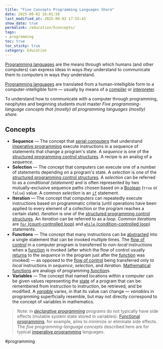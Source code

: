 ```yaml
---
title: "Five Concepts Programming Languages Share"
date: 2025-09-02 16:01:50
last_modified_at: 2025-09-02 17:55:41
show_date: true
permalink: /education/5concepts/
tags:
- programming
toc: true
toc_sticky: true
category: Education
---
```

[Programming languages](https://en.wikipedia.org/wiki/List_of_programming_languages) are the means through which humans (and other computers) can express ideas in ways *they* understand to communicate them to computers in ways *they* understand.

[Programming languages](https://en.wikipedia.org/wiki/List_of_programming_languages) are translated from a human-intelligible form to a computer-intelligible form &mdash; usually by means of a [compiler](https://en.wikipedia.org/wiki/Compiler) or [interpreter](https://en.wikipedia.org/wiki/Interpreter_%28computing%29).

To understand how to communicate with a computer through programming, neophytes and beginning students must master *Five programming-language concepts that (mostly) all programming languages (mostly) share*.

## Concepts

- **Sequence** — The concept that [serial computers](https://en.wikipedia.org/wiki/Serial_computer) that understand [imperative programming](https://en.wikipedia.org/wiki/Imperative_programming) execute instructions in a sequence of statements that change a program's state. A *sequence* is one of the [structured programming control structures](https://en.wikipedia.org/wiki/Structured_programming#Control_structures). A recipe is an analog of a *sequence*.
- **Selection** — The concept that computers can execute one of a number of statements  depending on a program's state. A *selection* is one of the [structured programming control structures](https://en.wikipedia.org/wiki/Structured_programming#Control_structures). A *selection* can be referred to as a *conditional (statement)* and is often represented by two mutually-exclusive sequence paths chosen based on a [Boolean](https://en.wikipedia.org/wiki/Boolean_data_type) (`true` or `false`) value. A common *selection* is an [`if`](https://en.wikipedia.org/wiki/Conditional_(computer_programming)#If%E2%80%94then(%E2%80%94else)) statement.
- **Iteration** — The concept that computers can repeatedly execute instructions based on programmatic criteria (until operations have been applied to every element of a collection or the program reaches a certain state). *Iteration* is one of the [structured programming control structures](https://en.wikipedia.org/wiki/Structured_programming#Control_structures). An *iteration* can be referred to as a *loop*. Common *iteration*s are [`for` (count-controlled loop)](https://en.wikipedia.org/wiki/For_loop) and [`while` (condition-controlled loop)](https://en.wikipedia.org/wiki/While_loop) statements.
- **Functions** — The concept that many instructions can be [abstracted](https://en.wikipedia.org/wiki/Abstraction_%28computer_science%29) into a single statement that can be invoked multiple times. The [flow of control](https://en.wikipedia.org/wiki/Control_flow) in a computer program is transferred to *non-local* instructions when a [function](https://en.wikipedia.org/wiki/Function_%28computer_programming%29) is invoked (after which the flow of control usually [returns](https://en.wikipedia.org/wiki/Return_statement) to the *sequence* in the program just after the [*function*](https://en.wikipedia.org/wiki/Function_%28computer_programming%29) was invoked) &mdash; as opposed to the [flow of control](https://en.wikipedia.org/wiki/Control_flow) being transferred only to *local* instructions in *sequence*, *selection*, and *iteration*. [Mathematical functions](https://en.wikipedia.org/wiki/Function_%28mathematics%29) are analogs of programming [*function*](https://en.wikipedia.org/wiki/Function_%28computer_programming%29)s.
- **Variables** — The concept that named locations within a computer can be given values representing the [state](https://en.wikipedia.org/wiki/State_%28computer_science%29) of a program that can be: remembered from instruction to instruction, be retrieved, and be modified. A [*variable*](https://en.wikipedia.org/wiki/Variable_%28computer_science%29) varies, in that its value can change &mdash; *variable*s in programming superficially resemble, but may not directly correspond to the concept of variables in mathematics.
> Note: in [*declarative programming*](https://en.wikipedia.org/wiki/Declarative_programming) programs do not typically have side effects (mutable system state stored in variables). [Functional programming](https://en.wikipedia.org/wiki/Functional_programming), for example, aims to minimize or eliminate side effects. The *five programming-language concepts* described here are for typical [imperative programming](https://en.wikipedia.org/wiki/Imperative_programming) languages.

#programming